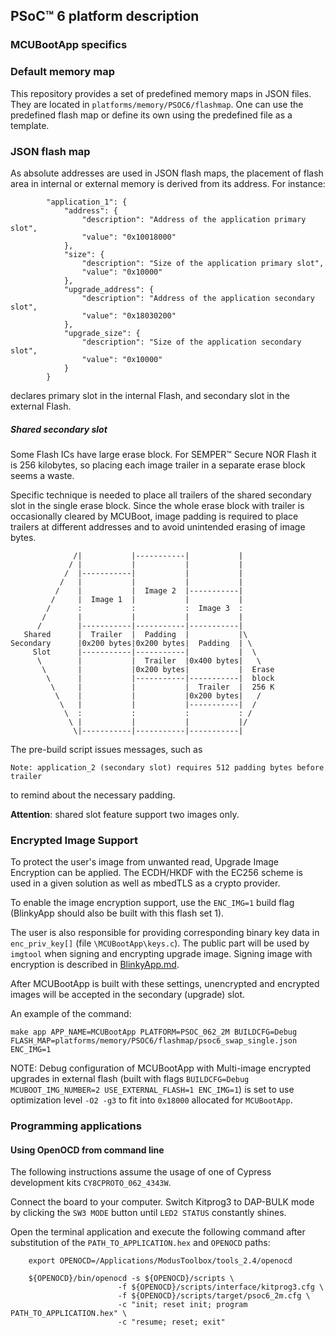 ## PSoC™ 6 platform description

### MCUBootApp specifics

### Default memory map

This repository provides a set of predefined memory maps in JSON files. They are located in `platforms/memory/PSOC6/flashmap`. One can use the predefined flash map or define its own using the predefined file as a template.

### JSON flash map
As absolute addresses are used in JSON flash maps, the placement of flash area in internal or external memory is derived from its address. For instance:

```
        "application_1": {
            "address": {
                "description": "Address of the application primary slot",
                "value": "0x10018000"
            },
            "size": {
                "description": "Size of the application primary slot",
                "value": "0x10000"
            },
            "upgrade_address": {
                "description": "Address of the application secondary slot",
                "value": "0x18030200"
            },
            "upgrade_size": {
                "description": "Size of the application secondary slot",
                "value": "0x10000"
            }
        }
```
declares primary slot in the internal Flash, and secondary slot in the external Flash.

##### Shared secondary slot
Some Flash ICs have large erase block. For SEMPER™ Secure NOR Flash it is 256 kilobytes, so placing each image trailer in a separate erase block seems a waste.

Specific technique is needed to place all trailers of the shared secondary slot in the single erase block. Since the whole erase block with trailer is occasionally cleared by MCUBoot, image padding is required to place trailers at different addresses and to avoid unintended erasing of image bytes.

```
              /|           |-----------|           |
             / |           |           |           |
            /  |-----------|           |           |
           /   |           |           |           |
          /    |           |  Image 2  |-----------|
         /     |  Image 1  |           |           |
        /      :           :           :  Image 3  :
       /       |           |           |           |
      /        |-----------|-----------|-----------|
   Shared      |  Trailer  |  Padding  |           |\
Secondary      |0x200 bytes|0x200 bytes|  Padding  | \
     Slot      |-----------|-----------|           |  \
      \        |           |  Trailer  |0x400 bytes|   \
       \       |           |0x200 bytes|           |  Erase
        \      |           |-----------|-----------|  block
         \     |           |           |  Trailer  |  256 K
          \    |           |           |0x200 bytes|   /
           \   |           |           |-----------|  /
            \  :           :           :           : /
             \ |           |           |           |/
              \|-----------|-----------|-----------|
```
The pre-build script issues messages, such as
```
Note: application_2 (secondary slot) requires 512 padding bytes before trailer
```
to remind about the necessary padding.

**Attention**: shared slot feature support two images only.

### Encrypted Image Support

To protect the user's image from unwanted read, Upgrade Image Encryption can be applied. The ECDH/HKDF with the EC256 scheme is used in a given solution as well as mbedTLS as a crypto provider.

To enable the image encryption support, use the `ENC_IMG=1` build flag (BlinkyApp should also be built with this flash set 1).

The user is also responsible for providing corresponding binary key data in `enc_priv_key[]` (file `\MCUBootApp\keys.c`). The public part will be used by `imgtool` when signing and encrypting upgrade image. Signing image with encryption is described in [BlinkyApp.md](../../BlinkyApp/BlinkyApp.md).

After MCUBootApp is built with these settings, unencrypted and encrypted images will be accepted in the secondary (upgrade) slot.

An example of the command:

    make app APP_NAME=MCUBootApp PLATFORM=PSOC_062_2M BUILDCFG=Debug FLASH_MAP=platforms/memory/PSOC6/flashmap/psoc6_swap_single.json ENC_IMG=1

NOTE: Debug configuration of MCUBootApp with Multi-image encrypted upgrades in external flash (built with flags `BUILDCFG=Debug` `MCUBOOT_IMG_NUMBER=2 USE_EXTERNAL_FLASH=1 ENC_IMG=1`) is set to use optimization level `-O2 -g3` to fit into `0x18000` allocated for `MCUBootApp`.

### Programming applications

#### Using OpenOCD from command line

The following instructions assume the usage of one of Cypress development kits `CY8CPROTO_062_4343W`.

Connect the board to your computer. Switch Kitprog3 to DAP-BULK mode by clicking the `SW3 MODE` button until `LED2 STATUS` constantly shines.

Open the terminal application and execute the following command after substitution of the `PATH_TO_APPLICATION.hex` and `OPENOCD` paths:

        export OPENOCD=/Applications/ModusToolbox/tools_2.4/openocd

        ${OPENOCD}/bin/openocd -s ${OPENOCD}/scripts \
                            -f ${OPENOCD}/scripts/interface/kitprog3.cfg \
                            -f ${OPENOCD}/scripts/target/psoc6_2m.cfg \
                            -c "init; reset init; program PATH_TO_APPLICATION.hex" \
                            -c "resume; reset; exit"
